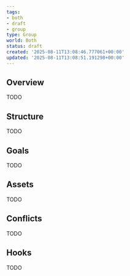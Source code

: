 ```yaml
---
tags:
- both
- draft
- group
type: Group
world: Both
status: draft
created: '2025-08-11T13:08:46.777061+00:00'
updated: '2025-08-11T13:08:51.191298+00:00'
---
```



## Overview

TODO
## Structure

TODO
## Goals

TODO
## Assets

TODO
## Conflicts

TODO
## Hooks

TODO
